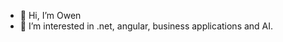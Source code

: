 - 👋 Hi, I’m Owen
- 👀 I’m interested in .net, angular, business applications and AI.

<!---
owen-yaza/owen-yaza is a ✨ special ✨ repository because its `README.md` (this file) appears on your GitHub profile.
You can click the Preview link to take a look at your changes.
--->
